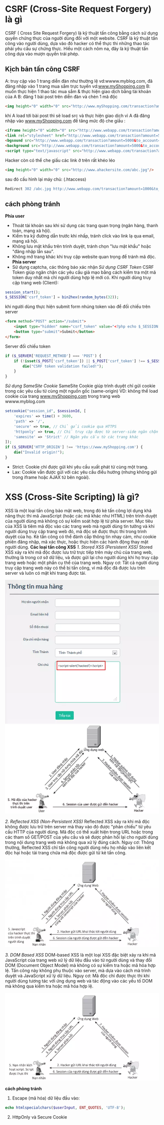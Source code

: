 # CSRF (Cross-Site Request Forgery) là gì
CSRF ( Cross Site Request Forgery) là kỹ thuật tấn công bằng cách sử dụng quyền chứng thực của người dùng đối với một website. CSRF là kỹ thuật tấn công vào người dùng, dựa vào đó hacker có thể thực thi những thao tác phải yêu cầu sự chứng thực. Hiểu một cách nôm na, đây là kỹ thuật tấn công dựa vào mượn quyền trái phép.

## Kịch bản tấn công CSRF
A: truy cập vào 1 trang diễn đàn như thường lệ vd:wwww.myblog.com, đã đăng nhập vào 1 trang mua sắm trực tuyến vd:www.myShopping.com
B: muốn thực hiện 1 thao tác mua sắm & thực hiện giao dịch bằng tài khoản của A
B: đăng 1 bài post trên diễn đàn và chèn 1 mã độc 
```html
<img height="0" width="0" src="http://www.myShopping.com/transaction?amount=1000&to_account=hacker_account">
```
khi A load tới bài post thì sẽ load src và thực hiện giao dịch vì A đã đăng nhập vào www.myShopping.com
để tăng mức độ che giấu :
```html
<iframe height="0" width="0" src="http://www.webapp.com/transaction?amount=5000&to_account=attacker_account"></iframe>
<link rel="stylesheet" href="http://www.webapp.com/transaction?amount=5000&to_account=attacker_account" type="text/css"/>
<bgsound src="http://www.webapp.com/transaction?amount=5000&to_account=attacker_account"/>
<background src="http://www.webapp.com/transaction?amount=5000&to_account=attacker_account"/>
<script type="text/javascript" src="http://www.webapp.com/transaction?amount=5000&to_account=attacker_account"></script>
```
Hacker còn có thể che giấu các link ở trên rất khéo léo
```html
<img height="0" width="0" src="http://www.ahackersite.com/abc.jpg"/>
```
sau đó cấu hình lại máy chủ: (.htaccess)
```apache
Redirect 302 /abc.jpg http://www.webapp.com/transaction?amount=1000&to_account=attacker_account
```
## cách phòng tránh
**Phía user**
- Thoát tài khoản sau khi sử dụng các trang quan trọng (ngân hàng, thanh toán, mạng xã hội).
- Kiểm tra kỹ đường dẫn trước khi nhấp, tránh click vào link lạ qua email, mạng xã hội.
- Không lưu mật khẩu trên trình duyệt, tránh chọn "lưu mật khẩu" hoặc "đăng nhập lần sau".
- Không mở trang khác khi truy cập website quan trọng để tránh mã độc.
**Phía server**
- Sử dụng captcha, các thông báo xác nhận
*Sử dụng CSRF Token*
CSRF Token giúp ngăn chặn các yêu cầu giả mạo bằng cách kiểm tra một mã token duy nhất mà chỉ người dùng hợp lệ mới có.
Khi người dùng truy cập trang web (Client):
```php
session_start();
$_SESSION['csrf_token'] = bin2hex(random_bytes(32));
```
khi người dùng thực hiện submit form nhúng token vào để đối chiếu trên server
```html
<form method="POST" action="/submit">
    <input type="hidden" name="csrf_token" value="<?php echo $_SESSION['csrf_token']; ?>">
    <button type="submit">Submit</button>
</form>
```
Server đối chiếu token
```php
if ($_SERVER['REQUEST_METHOD'] === 'POST') {
    if (!isset($_POST['csrf_token']) || $_POST['csrf_token'] !== $_SESSION['csrf_token']) {
        die("CSRF token validation failed!");
    }
}
```
*Sử dụng SameSite Cookie*
SameSite Cookie giúp trình duyệt chỉ gửi cookie trong các yêu cầu từ cùng một nguồn gốc (same-origin)
VD: không thể load cookie của trang www.myShopping.com trong trang web wwww.myblog.com
```php
setcookie("session_id", $sessionId, [
    'expires' => time() + 3600,
    'path' => '/',
    'secure' => true, // Chỉ gửi cookie qua HTTPS
    'httponly' => true, // Chỉ truy cập được từ server-side ngăn chặn xss
    'samesite' => 'Strict' // Ngăn yêu cầu từ các trang khác
]);
if ($_SERVER['HTTP_ORIGIN'] !== 'https://www.myShopping.com') {
    die("Invalid origin!");
}
```
- Strict: Cookie chỉ được gửi khi yêu cầu xuất phát từ cùng một trang.
- Lax: Cookie vẫn được gửi với các yêu cầu điều hướng (nhưng không gửi trong iframe hoặc AJAX từ bên ngoài).

# XSS (Cross-Site Scripting) là gì?
XSS là một loại tấn công bảo mật web, trong đó kẻ tấn công lợi dụng khả năng thực thi mã JavaScript (hoặc các mã khác như HTML) trên trình duyệt của người dùng mà không có sự kiểm soát hợp lệ từ phía server. Mục tiêu của XSS là tiêm mã độc vào các trang web mà người dùng tin tưởng và khi người dùng truy cập trang web đó, mã độc sẽ được thực thi trong trình duyệt của họ. Kẻ tấn công có thể đánh cắp thông tin nhạy cảm, như cookie phiên đăng nhập, mã xác thực, hoặc thực hiện các hành động thay mặt người dùng.
**Các loại tấn công XSS**
*1. Stored XSS (Persistent XSS)*
Stored XSS xảy ra khi mã độc được lưu trữ trực tiếp trên máy chủ của trang web, thường là trong cơ sở dữ liệu, và được gửi lại cho người dùng khi họ truy cập trang web hoặc một phần cụ thể của trang web.
Nguy cơ: Tất cả người dùng truy cập trang web này có thể bị tấn công, vì mã độc đã được lưu trên server và luôn có mặt khi trang được tải.

![Ví dụ form](/img/9.xss.webp)
![Sơ đồ tổng quát](/img/9.xss1.webp)

*2. Reflected XSS (Non-Persistent XSS)*
Reflected XSS xảy ra khi mã độc không được lưu trữ trên server mà thay vào đó được "phản chiếu" từ yêu cầu HTTP của người dùng. Mã độc có thể xuất hiện trong URL hoặc trong các tham số GET/POST của yêu cầu và sẽ được phản hồi lại cho người dùng trong nội dung trang web mà không qua xử lý đúng cách.
Nguy cơ: Thông thường, Reflected XSS chỉ tấn công người dùng nếu họ nhấp vào liên kết độc hại hoặc tải trang chứa mã độc được gửi từ kẻ tấn công.

![Sơ đồ tổng quát](/img/9.xss2.webp)

*3. DOM Based XSS*
DOM-based XSS là một loại XSS đặc biệt xảy ra khi mã JavaScript của trang web xử lý dữ liệu đầu vào từ người dùng và thay đổi DOM (Document Object Model) mà không có sự kiểm tra hoặc mã hóa hợp lệ. Tấn công này không phụ thuộc vào server, mà dựa vào cách mà trình duyệt và JavaScript xử lý dữ liệu.
Nguy cơ: Mã độc chỉ được thực thi khi người dùng tương tác với ứng dụng web và tác động vào các yếu tố DOM mà không qua kiểm tra hoặc mã hóa hợp lệ.

![Sơ đồ tổng quát](/img/9.xss3.webp)

**cách phòng tránh**
1. Escape (mã hóa) dữ liệu đầu vào:
```php
echo htmlspecialchars($userInput, ENT_QUOTES, 'UTF-8');
```
2. HttpOnly và Secure Cookie
